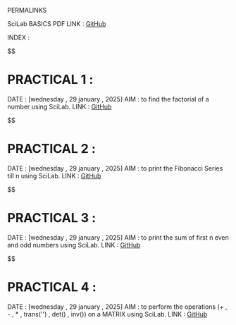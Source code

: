PERMALINKS

SciLab BASICS PDF LINK : [GitHub](https://github.com/manakcodes/Probability-Statistics-And-Linear-Programming-Lab-SEM4/blob/8e940ca6e638556e40e302c4d498f6cb4a936069/SciLabBasics.pdf)

INDEX : 

$$
# PRACTICAL 1 : 
DATE : [wednesday , 29 january , 2025]
AIM : to find the factorial of a number using SciLab.
LINK : [GitHub](https://github.com/manakcodes/Probability-Statistics-And-Linear-Programming-Lab-SEM4/blob/cb57ebeeced58e808da638f48a80debecca4ed63/PRACTICAL_1_Factorial.sce)

$$
# PRACTICAL 2 :
DATE : [wednesday , 29 january , 2025]
AIM : to print the Fibonacci Series till n using SciLab.
LINK : [GitHub](https://github.com/manakcodes/Probability-Statistics-And-Linear-Programming-Lab-SEM4/blob/cb57ebeeced58e808da638f48a80debecca4ed63/PRACTICAL_2_FibonacciSeries.sce)

$$
# PRACTICAL 3 :
DATE : [wednesday , 29 january , 2025]
AIM : to print the sum of first n even and odd numbers using SciLab.
LINK : [GitHub](https://github.com/manakcodes/Probability-Statistics-And-Linear-Programming-Lab-SEM4/blob/cb57ebeeced58e808da638f48a80debecca4ed63/PRACTICAL_3_EvenOddSum.sce)

$$
# PRACTICAL 4 : 
DATE : [wednesday , 29 january , 2025]
AIM : to perform the operations (+ , - , * , trans('') , det() , inv()) on a MATRIX using SciLab.
LINK : [GitHub](https://github.com/manakcodes/Probability-Statistics-And-Linear-Programming-Lab-SEM4/blob/cb57ebeeced58e808da638f48a80debecca4ed63/PRACTICAL_4_MatrixOperations.sce)
